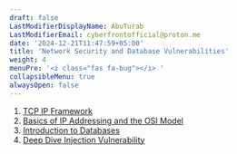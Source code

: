 ```yaml
---
draft: false
LastModifierDisplayName: AbuTurab
LastModifierEmail: cyberfrontofficial@proton.me
date: '2024-12-21T11:47:59+05:00'
title: 'Network Security and Database Vulnerabilities'
weight: 4
menuPre: '<i class="fas fa-bug"></i> '
collapsibleMenu: true
alwaysOpen: false
---
```


1. [TCP IP Framework](/cybersecurity-and-networks/ibm-cybersecurity-analyst/network-security-and-database-vuln/tcp-ip-framework)
2. [Basics of IP Addressing and the OSI Model](/cybersecurity-and-networks/ibm-cybersecurity-analyst/network-security-and-database-vuln/basics-of-ip-addressing-and-the-osi-model)
3. [Introduction to Databases](/cybersecurity-and-networks/ibm-cybersecurity-analyst/network-security-and-database-vuln/introduction-to-databases)
4. [Deep Dive Injection Vulnerability](/cybersecurity-and-networks/ibm-cybersecurity-analyst/network-security-and-database-vuln/deep-dive-injection-vulnerability)

